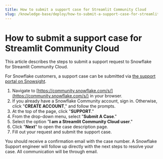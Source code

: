 ```yaml
---
title: How to submit a support case for Streamlit Community Cloud
slug: /knowledge-base/deploy/how-to-submit-a-support-case-for-streamlit-community-cloud
---
```


# How to submit a support case for Streamlit Community Cloud

This article describes the steps to submit a support request to Snowflake for Streamlit Community Cloud.

<Note>

For Snowflake customers, a support case can be submitted via [the support portal on Snowsight](https://community.snowflake.com/s/article/How-To-Submit-a-Support-Case-in-Snowflake-Lodge#Option1).

</Note>

1. Navigate to [https://community.snowflake.com/s/](https://community.snowflake.com/s/) in your browser.
1. If you already have a Snowflake Community account, sign in. Otherwise, click "**CREATE ACCOUNT**," and follow the prompts.
1. At the top of the page, click "**SUPPORT**."
1. From the drop-down menu, select "**Submit A Case**."
1. Select the option "**I am a Streamlit Community Cloud user**."
1. Click "**Next**" to open the case description page.
1. Fill out your request and submit the support case.

You should receive a confirmation email with the case number. A Snowflake Support engineer will follow up directly with the next steps to resolve your case. All communication will be through email.

